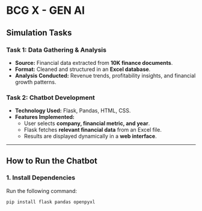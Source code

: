 # BCG X - GEN AI

## Simulation Tasks

### **Task 1: Data Gathering & Analysis**
- **Source:** Financial data extracted from **10K finance documents**.
- **Format:** Cleaned and structured in an **Excel database**.
- **Analysis Conducted:** Revenue trends, profitability insights, and financial growth patterns.

### **Task 2: Chatbot Development**
- **Technology Used:** Flask, Pandas, HTML, CSS.
- **Features Implemented:**
  - User selects **company, financial metric, and year**.
  - Flask fetches **relevant financial data** from an Excel file.
  - Results are displayed dynamically in a **web interface**.

---

## How to Run the Chatbot

### **1. Install Dependencies**
Run the following command:
```bash
pip install flask pandas openpyxl
